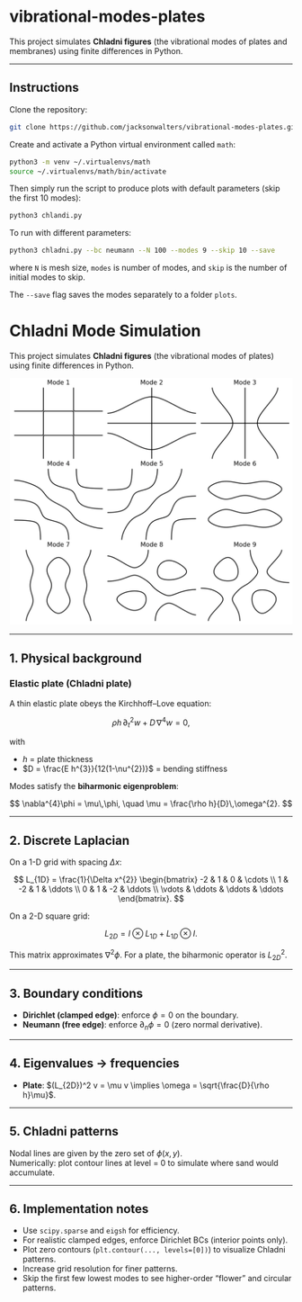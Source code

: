 # vibrational-modes-plates

This project simulates **Chladni figures** (the vibrational modes of plates and membranes) using finite differences in Python.

---

## Instructions

Clone the repository:

```sh
git clone https://github.com/jacksonwalters/vibrational-modes-plates.git
```

Create and activate a Python virtual environment called `math`:

```sh
python3 -m venv ~/.virtualenvs/math
source ~/.virtualenvs/math/bin/activate
```

Then simply run the script to produce plots with default parameters (skip the first 10 modes):

```sh
python3 chlandi.py
```

To run with different parameters:

```sh
python3 chladni.py --bc neumann --N 100 --modes 9 --skip 10 --save
```

where `N` is mesh size, `modes` is number of modes, and `skip` is the number of initial modes to skip. 

The `--save` flag saves the modes separately to a folder `plots`.

# Chladni Mode Simulation

This project simulates **Chladni figures** (the vibrational modes of plates) using finite differences in Python.

![Chladni Modes](plots/chladni_modes.png)

---

## 1. Physical background

### Elastic plate (Chladni plate)

A thin elastic plate obeys the Kirchhoff–Love equation:

$$
\rho h\,\partial_{t}^{2}w + D\,\nabla^{4}w = 0,
$$

with  
- $h$ = plate thickness  
- $D = \frac{E h^{3}}{12(1-\nu^{2})}$ = bending stiffness

Modes satisfy the **biharmonic eigenproblem**:

$$
\nabla^{4}\phi = \mu\,\phi, \quad \mu = \frac{\rho h}{D}\,\omega^{2}.
$$

---

## 2. Discrete Laplacian

On a 1-D grid with spacing $\Delta x$:

$$
L_{1D} = \frac{1}{\Delta x^{2}}
\begin{bmatrix}
-2 & 1 & 0 & \cdots \\
1 & -2 & 1 & \ddots \\
0 & 1 & -2 & \ddots \\
\vdots & \ddots & \ddots & \ddots
\end{bmatrix}.
$$

On a 2-D square grid:

$$
L_{2D} = I \otimes L_{1D} + L_{1D} \otimes I.
$$

This matrix approximates $\nabla^{2}\phi$. For a plate, the biharmonic operator is $L_{2D}^2$.

---

## 3. Boundary conditions

- **Dirichlet (clamped edge)**: enforce $\phi = 0$ on the boundary.  
- **Neumann (free edge)**: enforce $\partial_n \phi = 0$ (zero normal derivative).  

---

## 4. Eigenvalues → frequencies

- **Plate**: $(L_{2D})^2 v = \mu v \implies \omega = \sqrt{\frac{D}{\rho h}\mu}$.

---

## 5. Chladni patterns

Nodal lines are given by the zero set of $\phi(x,y)$.  
Numerically: plot contour lines at level = 0 to simulate where sand would accumulate.

---

## 6. Implementation notes

- Use `scipy.sparse` and `eigsh` for efficiency.  
- For realistic clamped edges, enforce Dirichlet BCs (interior points only).  
- Plot zero contours (`plt.contour(..., levels=[0])`) to visualize Chladni patterns.  
- Increase grid resolution for finer patterns.  
- Skip the first few lowest modes to see higher-order “flower” and circular patterns.


